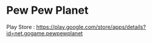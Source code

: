 # Pew Pew Planet
Play Store : https://play.google.com/store/apps/details?id=net.gogame.pewpewplanet
